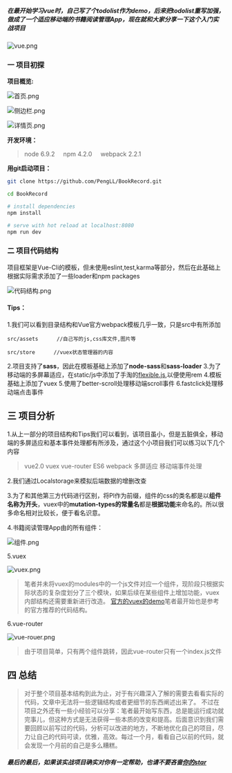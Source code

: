 ##### 在最开始学习vue时，自己写了个todolist作为demo，后来把todolist重写加强，做成了一个适应移动端的**书籍阅读管理App**，现在就和大家分享一下这个入门实战项目

![vue.png](http://upload-images.jianshu.io/upload_images/1916203-f6c3f8a0135ff39f.png?imageMogr2/auto-orient/strip%7CimageView2/2/w/1240)

### 一 项目初探
**项目概览:**  




![首页.png](http://upload-images.jianshu.io/upload_images/1916203-4b99357ace03417d.png?imageMogr2/auto-orient/strip%7CimageView2/2/w/1240)

![侧边栏.png](http://upload-images.jianshu.io/upload_images/1916203-61c8e46314d8e4e8.png?imageMogr2/auto-orient/strip%7CimageView2/2/w/1240)

![详情页.png](http://upload-images.jianshu.io/upload_images/1916203-edef84a465b9a2c7.png?imageMogr2/auto-orient/strip%7CimageView2/2/w/1240)



**开发环境：**
>node 6.9.2     
npm  4.2.0    
webpack 2.2.1

**用git启动项目：**
``` bash
git clone https://github.com/PengLL/BookRecord.git

cd BookRecord

# install dependencies
npm install

# serve with hot reload at localhost:8080
npm run dev

```
### 二 项目代码结构
项目框架是Vue-Cli的模板，但未使用eslint,test,karma等部分，然后在此基础上根据实际需求添加了一些loader和npm packages

![代码结构.png](http://upload-images.jianshu.io/upload_images/1916203-adf4c10728fdfd07.png?imageMogr2/auto-orient/strip%7CimageView2/2/w/1240)
#### Tips：

1.我们可以看到目录结构和Vue官方webpack模板几乎一致，只是src中有所添加
```
src/assets      //自己写的js,css库文件,图片等

src/store      //vuex状态管理器的内容

```
2.项目支持了**sass**，因此在模板基础上添加了**node-sass**和**sass-loader**
3.为了移动端的多屏幕适应，在static/js中添加了手淘的[flexible.js](https://github.com/amfe/lib-flexible),以便使用rem
4.模板基础上添加了vuex
5.使用了better-scroll处理移动端scroll事件
6.fastclick处理移动端点击事件
## 三 项目分析
1.从上一部分的项目结构和Tips我们可以看到，该项目虽小，但是五脏俱全，移动端的多屏适应和基本事件处理都有所涉及，通过这个小项目我们可以练习以下几个内容
> vue2.0
>vuex
 > vue-router
 > ES6
 > webpack
 > 多屏适应
 >移动端事件处理

2.我们通过Localstorage来模拟后端数据的增删改查

3.为了和其他第三方代码进行区别，将Pl作为前缀，组件的css的类名都是以**组件名称为开头**，vuex中的**mutation-types的常量名**都是**根据功能**来命名的。所以很多命名相对比较长，便于看名识意。

4.书籍阅读管理App由的所有组件：


![组件.png](http://upload-images.jianshu.io/upload_images/1916203-aa74271c858d830c.png?imageMogr2/auto-orient/strip%7CimageView2/2/w/1240)


5.vuex


![vuex.png](http://upload-images.jianshu.io/upload_images/1916203-b9dd589cea369ebc.png?imageMogr2/auto-orient/strip%7CimageView2/2/w/1240)

>  笔者并未将vuex的modules中的一个js文件对应一个组件，现阶段只根据实际状态的复杂度划分了三个模块，如果后续在某些组件上增加功能，vuex内部结构还需要重新进行改造。
[官方的vuex的demo](https://github.com/vuejs/vuex/tree/dev/examples/shopping-cart)笔者最开始也是参考的官方推荐的代码结构。

6.vue-router

![vue-rouer.png](http://upload-images.jianshu.io/upload_images/1916203-a54d505f29594a1c.png?imageMogr2/auto-orient/strip%7CimageView2/2/w/1240)
>  由于项目简单，只有两个组件跳转，因此vue-router只有一个index.js文件

## 四 总结
>对于整个项目基本结构到此为止，对于有兴趣深入了解的需要去看看实际的代码，文章中无法将一些逻辑结构或者更细节的东西阐述出来了。 不过在项目之外还有一些小经验可以分享：笔者最开始写东西，总是能运行成功就完事儿，但这种方式是无法获得一些本质的改变和提高。后面意识到我们需要回顾以前写过的代码，分析可以改进的地方，不断地优化自己的项目，尽力让自己的代码可读，优雅，高效。每过一个月，看看自己以前的代码，就会发现一个月前的自己是多么糟糕。

##### 最后的最后，如果该实战项目确实对你有一定帮助，也请不要吝啬[你的star](https://github.com/PengLL/BookRecord)
